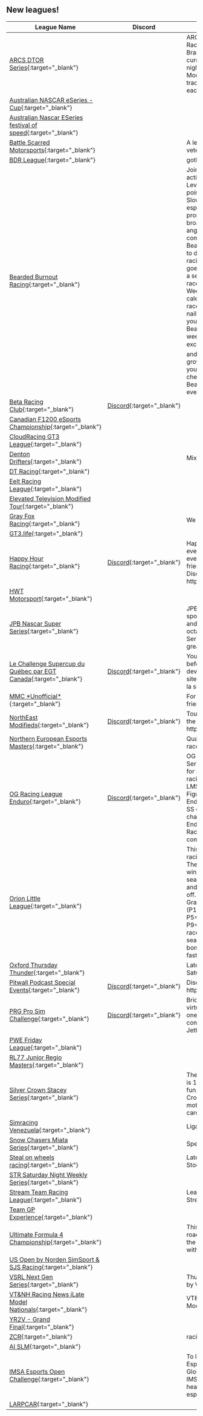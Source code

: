 ## New leagues!

| League Name | Discord | About |
|--------------------------------------------------------------------------------------------------------------------------------------------|----------------------------------------------------------|-------------------------------------------------------------------------------------------------------------------------------------------------------------------------------------------------------------------------------------------------------------------------------------------------------------------------------------------------------------------------------------------------------------------------------------------------------------------------------------------------------------------------------------------------------------------------------------------------------------------------------------------------------------------------------------------------------------------------------------------------------------------------------------------------------------------------------------------------------------------------------------|
|[ARCS DTOR Series](https://members.iracing.com/membersite/member/LeagueView.do?league=10455){:target="_blank"} | |ARCS \(Dirt Track Offroad Racing\) Series is hosted by Brandyn Proudfoot\. This league currently runs on Wednesday nights featuring the Pro Late Model running at multiple dirt tracks with custom setups built each week\! |
|[Australian NASCAR eSeries \- Cup](https://members.iracing.com/membersite/member/LeagueView.do?league=10465){:target="_blank"} | | |
|[Australian Nascar ESeries festival of speed](https://members.iracing.com/membersite/member/LeagueView.do?league=10478){:target="_blank"} | | |
|[Battle Scarred Motorsports](https://members.iracing.com/membersite/member/LeagueView.do?league=10456){:target="_blank"} | |A league for active military, veterans and 1st responders \. |
|[BDR League](https://members.iracing.com/membersite/member/LeagueView.do?league=10448){:target="_blank"} | |gotBDR? |
|[Bearded Burnout Racing](https://members.iracing.com/membersite/member/LeagueView.do?league=10472){:target="_blank"} | |Join us for adrenaline\-fueled action every week in our Rookie Level Races, the perfect starting point for all skill levels\. Led by Slow Motion, a streaming and esports expert, our league promises a professional broadcast with dynamic camera angles and insightful commentary\.   🌐 Mission:  Bearded Burnout is committed to delivering a polished virtual racing experience\. Our mission goes beyond the track, fostering a sense of community among racers and viewers alike\.   📆 Weekly Thrills:  Mark your calendars for heart\-pounding races, unexpected twists, and nail\-biting finishes\. Whether you're a racer or viewer, Bearded Burnout offers a weekly dose of racing excitement\.   🏆 Join Us:  Gear up and become a part of our growing community\. Whether you're aiming for the podium or cheering from the sidelines, Bearded Burnout welcomes everyone\. |
|[Beta Racing Club](https://members.iracing.com/membersite/member/LeagueView.do?league=10457){:target="_blank"} |[Discord](https://discord.gg/uvtN6rDedX){:target="_blank"} | |
|[Canadian F1200 eSports Championship](https://members.iracing.com/membersite/member/LeagueView.do?league=10460){:target="_blank"} | | |
|[CloudRacing GT3 League](https://members.iracing.com/membersite/member/LeagueView.do?league=10469){:target="_blank"} | | |
|[Denton Drifters](https://members.iracing.com/membersite/member/LeagueView.do?league=10462){:target="_blank"} | |Mixed Bag of Races |
|[DT Racing](https://members.iracing.com/membersite/member/LeagueView.do?league=10454){:target="_blank"} | | |
|[Eelt Racing League](https://members.iracing.com/membersite/member/LeagueView.do?league=10446){:target="_blank"} | | |
|[Elevated Television Modified Tour](https://members.iracing.com/membersite/member/LeagueView.do?league=10476){:target="_blank"} | | |
|[Gray Fox Racing](https://members.iracing.com/membersite/member/LeagueView.do?league=10444){:target="_blank"} | |We are an Over 40 league |
|[GT3\.life](https://members.iracing.com/membersite/member/LeagueView.do?league=10466){:target="_blank"} | | |
|[Happy Hour Racing](https://members.iracing.com/membersite/member/LeagueView.do?league=10459){:target="_blank"} |[Discord](https://discord.gg/T5XWRk4z2g){:target="_blank"} |Happy Hour Racing: Where every lap is a celebration, and every race is a chance to make friends on and off the track\.   Discord Link:  https://discord\.gg/T5XWRk4z2g |
|[HWT Motorsport](https://members.iracing.com/membersite/member/LeagueView.do?league=10479){:target="_blank"} | | |
|[JPB Nascar Super Series](https://members.iracing.com/membersite/member/LeagueView.do?league=10467){:target="_blank"} | |JPB Nascar Super Series sponsored by iLounge Racing and HIFI Lounge, is a high octane european NASCAR Series bring you epic ovals and great racing |
|[Le Challenge Supercup du Québec par EGT Canada](https://members.iracing.com/membersite/member/LeagueView.do?league=10487){:target="_blank"} |[Discord](https://discord.gg/egtcanada){:target="_blank"} |You need to register on website before joining this series\.  Vous devez vous inscrire sur le siteweb avant de pouvoir joindre la série\. |
|[MMC \*Unofficial\*](https://members.iracing.com/membersite/member/LeagueView.do?league=10485){:target="_blank"} | |For MMC members and their friends |
|[NorthEast Modifieds](https://members.iracing.com/membersite/member/LeagueView.do?league=10450){:target="_blank"} |[Discord](https://discord.gg/pr4QJfTP){:target="_blank"} |Tour Modified league based in the NorthEast\. Join the discord\! https://discord\.gg/pr4QJfTP |
|[Northern European Esports Masters](https://members.iracing.com/membersite/member/LeagueView.do?league=10443){:target="_blank"} | |Qualify for the Clash of Nations races\! |
|[OG Racing League Enduro](https://members.iracing.com/membersite/member/LeagueView.do?league=10483){:target="_blank"} |[Discord](https://discord.gg/KGkWdzbq){:target="_blank"} |OG Racing League Enduro Series, is meant to be a place for Figure 8 and Enduro style racing fans\. We will use the LMSC, SS, SLM in a duel on Figure 8's with the Oval Enduro's taking place with the SS or LMSC things can be changed up\. OG Racing League Enduro series is part of OG Racing League so feel free to come join there as well\. |
|[Orion Little League](https://members.iracing.com/membersite/member/LeagueView.do?league=10452){:target="_blank"} | |This league will follow an official racing series for every season\. The seasons that are in the winter will be every week and seasons in the spring, summer and fall will likely have weeks off\.   This league will use Modern Grand Prix points system \(P1\=25, P2\=18, P3\=15, P4\=12, P5\=10, P6\=8, P7\=6, P8\=4, P9\=2, P10\=1\) and the lowest 2 races will be dropped from the season total\. There is also a bonus point every race for fastest lap\. |
|[Oxford Thursday Thunder](https://members.iracing.com/membersite/member/LeagueView.do?league=10461){:target="_blank"} | |Late model run like a typical Saturday night show |
|[Pitwall Podcast Special Events](https://members.iracing.com/membersite/member/LeagueView.do?league=10463){:target="_blank"} |[Discord](https://discord.gg/cBb5Afg8Mq){:target="_blank"} |Discord Invite\-https://discord\.gg/cBb5Afg8Mq |
|[PRG Pro Sim Challenge](https://members.iracing.com/membersite/member/LeagueView.do?league=10484){:target="_blank"} |[Discord](https://discord.gg/vceh5aMVwj){:target="_blank"} |Bridging the gap between the virtual world and reality\. Season one brings six races of hard competition in the Volkswagen Jetta |
|[PWE Friday League](https://members.iracing.com/membersite/member/LeagueView.do?league=10470){:target="_blank"} | | |
|[RL77 Junior Regio Masters](https://members.iracing.com/membersite/member/LeagueView.do?league=10474){:target="_blank"} | | |
|[Silver Crown Stacey Series](https://members.iracing.com/membersite/member/LeagueView.do?league=10489){:target="_blank"} | |The Silver Crown Stacey Series is 10 week long series just for fun\. Why Is called the Silver Crown Stacey Series ? I Love my mother and i used her credit card for the league fee\. |
|[Simracing Venezuela](https://members.iracing.com/membersite/member/LeagueView.do?league=10458){:target="_blank"} | |Liga de Simracing Venezolano |
|[Snow Chasers Miata Series](https://members.iracing.com/membersite/member/LeagueView.do?league=10471){:target="_blank"} | |Spec Miata Winter Fun League |
|[Steal on wheels racing](https://members.iracing.com/membersite/member/LeagueView.do?league=10453){:target="_blank"} | |Latemodel stocks and Street Stocks Monday and Tuesday |
|[STR Saturday Night Weekly Series](https://members.iracing.com/membersite/member/LeagueView.do?league=10447){:target="_blank"} | | |
|[Stream Team Racing League](https://members.iracing.com/membersite/member/LeagueView.do?league=10488){:target="_blank"} | |League specifically for Streamers\. |
|[Team GP Experience](https://members.iracing.com/membersite/member/LeagueView.do?league=10468){:target="_blank"} | | |
|[Ultimate Formula 4 Championship](https://members.iracing.com/membersite/member/LeagueView.do?league=10477){:target="_blank"} | |This is a Series that runs both road course and ovals all with the Fia F4 cars\. Similar to \*\*\* with the twist of F1 style points\. |
|[US Open by Norden SimSport & SJS Racing](https://members.iracing.com/membersite/member/LeagueView.do?league=10486){:target="_blank"} | | |
|[VSRL Next Gen Series](https://members.iracing.com/membersite/member/LeagueView.do?league=10449){:target="_blank"} | |Thursday night Next Gen Series by VSRL |
|[VT&NH Racing News iLate Model Nationals](https://members.iracing.com/membersite/member/LeagueView.do?league=10464){:target="_blank"} | |VT&NH Racing News iLate Model Nationals |
|[YR2V \- Grand Final](https://members.iracing.com/membersite/member/LeagueView.do?league=10445){:target="_blank"} | | |
|[ZCR](https://members.iracing.com/membersite/member/LeagueView.do?league=10475){:target="_blank"} | |racing |
|[AI SLM](https://members.iracing.com/membersite/member/LeagueView.do?league=10480){:target="_blank"} | | |
|[IMSA Esports Open Challenge](https://members.iracing.com/membersite/member/LeagueView.do?league=10481){:target="_blank"} | |To learn more about IMSA Esports, the IMSA Esports Global Championship and the IMSA Esports Open Challenge, head to iracing\.com/imsa\-esports\. |
|[LARPCAR](https://members.iracing.com/membersite/member/LeagueView.do?league=10482){:target="_blank"} | | |

